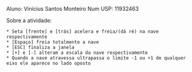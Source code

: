 Aluno: Vinícius Santos Monteiro
Num USP: 11932463

Sobre a atividade:

    * Seta [frente] e [trás] acelera e freia/(dá ré) na nave respectivamente
    * [Espaço] freia totalmente a nave
    * [ESC] finaliza a janela
    * [+] e [-] alteram a escala da nave respectivamente
    * Quando a nave atravessa ultrapassa o limite -1 ou +1 de qualquer eixo ele aparece no lado oposto
    